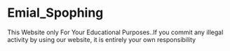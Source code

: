 # Emial_Spophing
This Website only For Your Educational Purposes..If you commit any illegal activity by using our website, it is entirely your own responsibility
